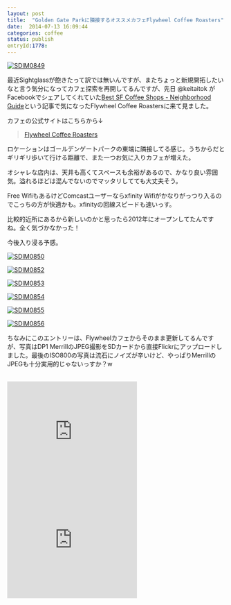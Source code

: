```yaml
---
layout: post
title:  "Golden Gate Parkに隣接するオススメカフェFlywheel Coffee Roasters"
date:  2014-07-13 16:09:44
categories: coffee
status: publish
entryId:1778:
---
```

<a class='flickr2tag-img' href='http://www.flickr.com/photo.gne?id=14461391197' title='SDIM0849'><img src='https://farm4.staticflickr.com/3875/14461391197_20e06179ea_c.jpg' alt='SDIM0849'></a>

最近Sightglassが飽きたって訳では無いんですが、またちょっと新規開拓したいなと言う気分になってカフェ探索を再開してるんですが、先日 @keitaitok がFacebookでシェアしてくれていた[Best SF Coffee Shops - Neighborhood Guide](http://www.thrillist.com/drink/san-francisco/best-sf-coffee-shops-neighborhood-guide?ref=facebook-869)という記事で気になったFlywheel Coffee Roastersに来て見ました。

カフェの公式サイトはこちらから↓

> [Flywheel Coffee Roasters](http://www.flywheelcoffee.com/)

ロケーションはゴールデンゲートパークの東端に隣接してる感じ。うちからだとギリギリ歩いて行ける距離で、また一つお気に入りカフェが増えた。

オシャレな店内は、天井も高くてスペースも余裕があるので、かなり良い雰囲気。溢れるほどは混んでないのでマッタリしてても大丈夫そう。

Free WifiもあるけどComcastユーザーならxfinity Wifiがかなりがっつり入るのでこっちの方が快適かも。xfinityの回線スピードも速いっす。

比較的近所にあるから新しいのかと思ったら2012年にオープンしてたんですね。全く気づかなかった！

今後入り浸る予感。

<a class='flickr2tag-img' href='http://www.flickr.com/photo.gne?id=14645712394' title='SDIM0850'><img src='https://farm4.staticflickr.com/3851/14645712394_e4fe0580f7_c.jpg' alt='SDIM0850'></a>

<a class='flickr2tag-img' href='http://www.flickr.com/photo.gne?id=14667818493' title='SDIM0852'><img src='https://farm4.staticflickr.com/3922/14667818493_b1a447c995_c.jpg' alt='SDIM0852'></a>

<a class='flickr2tag-img' href='http://www.flickr.com/photo.gne?id=14624974246' title='SDIM0853'><img src='https://farm6.staticflickr.com/5500/14624974246_ae24a85098_c.jpg' alt='SDIM0853'></a>

<a class='flickr2tag-img' href='http://www.flickr.com/photo.gne?id=14644707861' title='SDIM0854'><img src='https://farm4.staticflickr.com/3897/14644707861_8e0eb29a5e_c.jpg' alt='SDIM0854'></a>

<a class='flickr2tag-img' href='http://www.flickr.com/photo.gne?id=14461528937' title='SDIM0855'><img src='https://farm6.staticflickr.com/5526/14461528937_4df1867bd9_c.jpg' alt='SDIM0855'></a>

<a class='flickr2tag-img' href='http://www.flickr.com/photo.gne?id=14461340978' title='SDIM0856'><img src='https://farm4.staticflickr.com/3864/14461340978_5a50c33e71_c.jpg' alt='SDIM0856'></a>

ちなみにこのエントリーは、Flywheelカフェからそのまま更新してるんですが、写真はDP1 MerrillのJPEG撮影をSDカードから直接Flickrにアップロードしました。最後のISO800の写真は流石にノイズが辛いけど、やっぱりMerrillのJPEGも十分実用的じゃないっすか？w


<br>
<iframe src="http://rcm-fe.amazon-adsystem.com/e/cm?t=driftking-22&o=9&p=12&l=bn1&mode=videogames-jp&browse=637394&fc1=000000&lt1=_blank&lc1=3366FF&bg1=FFFFFF&f=ifr" marginwidth="0" marginheight="0" width="300" height="250" border="0" frameborder="0" style="border:none;" scrolling="no"></iframe>
<iframe src="http://rcm-fe.amazon-adsystem.com/e/cm?t=driftking-22&o=9&p=12&l=bn1&mode=computers-jp&browse=2127209051&fc1=000000&lt1=_blank&lc1=3366FF&bg1=FFFFFF&f=ifr" marginwidth="0" marginheight="0" width="300" height="250" border="0" frameborder="0" style="border:none;" scrolling="no"></iframe>
